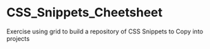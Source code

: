 # CSS_Snippets_Cheetsheet
Exercise using grid to build a repository of CSS Snippets to Copy into projects
